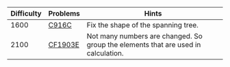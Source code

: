 | Difficulty | Problems | Hints |
| -------- | -------- | -------- |
| 1600 | [C916C](https://codeforces.com/problemset/problem/916/C) | Fix the shape of the spanning tree. |
| 2100 | [CF1903E](https://codeforces.com/problemset/problem/540/E) | Not many numbers are changed. So group the elements that are used in calculation. |